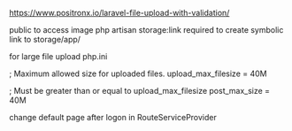 https://www.positronx.io/laravel-file-upload-with-validation/

public to access image
php artisan storage:link required to create symbolic link to storage/app/

for large file upload
  php.ini

  ; Maximum allowed size for uploaded files.
  upload_max_filesize = 40M

  ; Must be greater than or equal to upload_max_filesize
  post_max_size = 40M

change default page after logon in
  RouteServiceProvider
